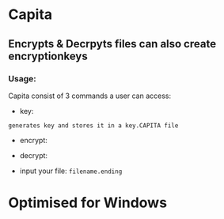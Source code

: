 # Capita
## Encrypts & Decrpyts files can also create encryptionkeys
### Usage:
Capita consist of 3 commands a user can access:
  - key:
  ```
  generates key and stores it in a key.CAPITA file
  ```
  - encrypt:
  - decrypt:


- input your file:
  `filename.ending`
# Optimised for Windows

